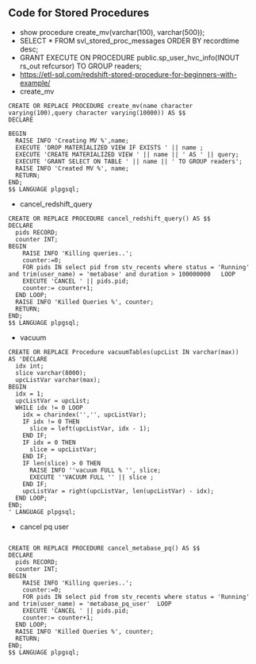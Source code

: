 ## Code for Stored Procedures

* show procedure create_mv(varchar(100), varchar(500));
* SELECT * FROM svl_stored_proc_messages ORDER BY recordtime desc;
* GRANT EXECUTE ON PROCEDURE public.sp_user_hvc_info(INOUT rs_out refcursor) TO GROUP readers;
* https://etl-sql.com/redshift-stored-procedure-for-beginners-with-example/
* create_mv
```
CREATE OR REPLACE PROCEDURE create_mv(name character varying(100),query character varying(10000)) AS $$
DECLARE 

BEGIN 
  RAISE INFO 'Creating MV %',name;
  EXECUTE 'DROP MATERIALIZED VIEW IF EXISTS ' || name ;
  EXECUTE 'CREATE MATERIALIZED VIEW ' || name || ' AS ' || query;
  EXECUTE 'GRANT SELECT ON TABLE ' || name || ' TO GROUP readers';
  RAISE INFO 'Created MV %', name;
  RETURN;
END;
$$ LANGUAGE plpgsql;
```


* cancel_redshift_query

```
CREATE OR REPLACE PROCEDURE cancel_redshift_query() AS $$
DECLARE
  pids RECORD;
  counter INT;
BEGIN
	RAISE INFO 'Killing queries..';
    counter:=0;
    FOR pids IN select pid from stv_recents where status = 'Running' and trim(user_name) = 'metabase' and duration > 100000000   LOOP
    EXECUTE 'CANCEL ' || pids.pid;
    counter:= counter+1;
  END LOOP;
  RAISE INFO 'Killed Queries %', counter;
  RETURN;
END;
$$ LANGUAGE plpgsql;
```

* vacuum
```
CREATE OR REPLACE Procedure vacuumTables(upcList IN varchar(max))
AS 'DECLARE
  idx int;
  slice varchar(8000);
  upcListVar varchar(max);
BEGIN
  idx = 1;
  upcListVar = upcList;
  WHILE idx != 0 LOOP
    idx = charindex('','', upcListVar);
    IF idx != 0 THEN
      slice = left(upcListVar, idx - 1);
    END IF;
    IF idx = 0 THEN
      slice = upcListVar;
    END IF;
    IF len(slice) > 0 THEN
      RAISE INFO ''vacuum FULL % '', slice;
      EXECUTE ''VACUUM FULL '' || slice ;
    END IF;
    upcListVar = right(upcListVar, len(upcListVar) - idx);
  END LOOP;
END;
' LANGUAGE plpgsql;

```

* cancel pq user
```
                                        
CREATE OR REPLACE PROCEDURE cancel_metabase_pq() AS $$
DECLARE
  pids RECORD;
  counter INT;
BEGIN
	RAISE INFO 'Killing queries..';
    counter:=0;
    FOR pids IN select pid from stv_recents where status = 'Running' and trim(user_name) = 'metabase_pq_user'  LOOP
    EXECUTE 'CANCEL ' || pids.pid;
    counter:= counter+1;
  END LOOP;
  RAISE INFO 'Killed Queries %', counter;
  RETURN;
END;
$$ LANGUAGE plpgsql;
       
```
